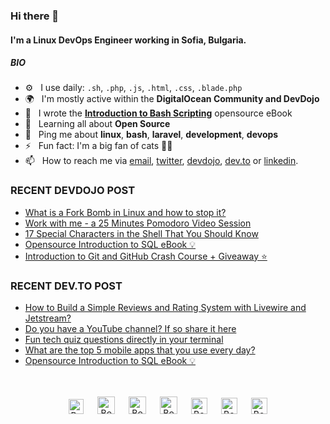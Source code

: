 ### Hi there 👋

#### I'm a Linux DevOps Engineer working in Sofia, Bulgaria.

##### BIO

- ⚙️&nbsp;&nbsp; I use daily: `.sh`, `.php`, `.js`, `.html`, `.css`, `.blade.php`
- 🌍&nbsp;&nbsp; I'm mostly active within the **DigitalOcean Community and DevDojo**
- 📘&nbsp;&nbsp; I wrote the **[Introduction to Bash Scripting](https://github.com/bobbyiliev/introduction-to-bash-scripting)** opensource eBook
- 🌱&nbsp;&nbsp; Learning all about **Open Source**
- 💬&nbsp;&nbsp; Ping me about **linux**, **bash**, **laravel**, **development**, **devops**
- ⚡️&nbsp;&nbsp; Fun fact: I'm a big fan of cats 🐱‍💻
- 📫&nbsp;&nbsp; How to reach me via [email], [twitter], [devdojo], [dev.to] or [linkedin].

### RECENT DEVDOJO POST

<!-- DEVDOJO:START -->
- [What is a Fork Bomb in Linux and how to stop it?](https://devdojo.com/bobbyiliev/what-is-a-fork-bomb-in-linux-and-how-to-stop-it)
- [Work with me - a 25 Minutes Pomodoro Video Session](https://devdojo.com/bobbyiliev/work-with-me-a-25-minutes-pomodoro-video-session)
- [17 Special Characters in the Shell That You Should Know](https://devdojo.com/bobbyiliev/17-special-characters-in-the-shell-that-you-should-know)
- [Opensource Introduction to SQL eBook 💡](https://devdojo.com/bobbyiliev/opensource-introduction-to-sql-ebook)
- [Introduction to Git and GitHub Crash Course + Giveaway ⭐](https://devdojo.com/bobbyiliev/video-introduction-to-git-and-github-crash-course-giveaway)
<!-- DEVDOJO:END -->

### RECENT DEV.TO POST
<!-- BLOG-POST-LIST:START -->
- [How to Build a Simple Reviews and Rating System with Livewire and Jetstream?](https://dev.to/bobbyiliev/how-to-build-a-simple-reviews-and-rating-system-with-livewire-and-jetstream-36cj)
- [Do you have a YouTube channel? If so share it here](https://dev.to/bobbyiliev/do-you-have-a-youtube-channel-if-so-share-it-here-5f82)
- [Fun tech quiz questions directly in your terminal](https://dev.to/bobbyiliev/fun-tech-quiz-questions-directly-in-your-terminal-19pk)
- [What are the top 5 mobile apps that you use every day?](https://dev.to/bobbyiliev/what-are-the-top-5-mobile-apps-that-you-use-every-day-mmj)
- [Opensource Introduction to SQL eBook 💡](https://dev.to/bobbyiliev/opensource-introduction-to-sql-ebook-4kf5)
<!-- BLOG-POST-LIST:END -->


<p align="center">
<br><br>
<a href="https://dev.to/bobbyiliev"> 
<img src="https://d2fltix0v2e0sb.cloudfront.net/dev-badge.svg" alt="Bobby Iliev dev to profile" width="24px"/></a>
&emsp;
<a href= "https://instagram.com/bobby.iliev">
<img src="https://img.icons8.com/ios-glyphs/256/000000/instagram-new.svg" alt="Bobby Iliev instagram profile" width="28px"/></a>
&emsp;
<a href="https://www.paypal.com/paypalme/bobbyiliev">
<img src="https://img.icons8.com/ios-glyphs/256/000000/paypal.png" alt="Bobby Iliev pay pal me profile" width="28px"/></a> 
&emsp;
<a href="https://bobbyiliev.com">
<img src="https://img.icons8.com/material/256/000000/globe--v1.png" alt="Bobby Iliev personal website" width="28px"/></a>
&emsp;
<a href="https://linkedin.com/in/bobby-iliev">
<img src="https://img.icons8.com/ios-filled/256/000000/linkedin.svg" alt="Bobby Iliev linked in profile" width="26px"/></a>
&emsp;
<a href="https://twitter.com/bobbyiliev_">
<img src="https://img.icons8.com/ios-filled/256/000000/twitter.svg" alt="Bobby Iliev twitter profile" width="26px"/></a>
&emsp;
<a href="https://youtube.com/channel/UCQWmdHTeAO0UvaNqve9udRw/">
<img src="https://img.icons8.com/ios-filled/256/000000/youtube.svg" alt="Bobby Iliev YouTube profile" width="26px"/></a>
</p>

[email]: mailto:bobby@bobbyiliev.com
[twitter]: https://twitter.com/bobbyiliev_
[devdojo]: https://devdojo.com/bobbyiliev
[dev.to]: https://dev.to/bobbyiliev
[linkedin]: https://www.linkedin.com/in/bobby-iliev
[youtube]: https://youtube.com/channel/UCQWmdHTeAO0UvaNqve9udRw/
